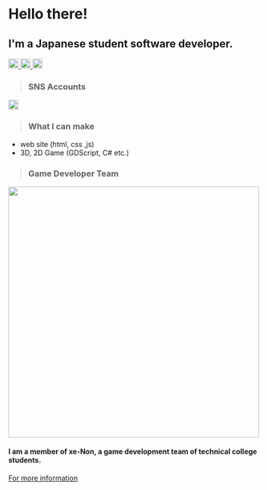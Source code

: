 <h1>Hello there!</h1>

<h2>I'm a Japanese student software developer.</h2>
<p align="left">
  <a href="https://github.com/gramme-linkcom">
    <img height="20" src="https://komarev.com/ghpvc/?username=gramme-linkcom" />
  </a>
  <a href="https://github.com/gramme-linkcom">
    <img height="20" src="https://img.shields.io/github/followers/gramme-linkcom?label=follow&logo=github&style=flat" />
  </a>
  <a href="https://www.9ramme.net">
    <img height="20" src="https://img.shields.io/badge/My_website-link-website?logoSize=auto" />
  </a>
</p>

> <h3>SNS Accounts</h3>
<a href="https://x.com/9ramme">
  <img height="20" src="https://img.shields.io/badge/SNS-X(Twitter)-twitter?logo=x&logoSize=auto&label=%239ramme&color=blue" />
</a>

> <h3>What I can make</h3>
- web site (html, css ,js)
- 3D, 2D Game (GDScript, C# etc.)

> <h3>Game Developer Team</h3>
<img src="https://github.com/user-attachments/assets/02c58958-1139-452e-b102-7e770865c29f" style="width:500px;">
<h4>I am a member of xe-Non, a game development team of technical college students.</h4>
<a href="https://github.com/xeNon-gamedev">For more information</a>
<!--
**gramme-linkcom/gramme-linkcom** is a ✨ _special_ ✨ repository because its `README.md` (this file) appears on your GitHub profile.

Here are some ideas to get you started:

- 🔭 I’m currently working on ...
- 🌱 I’m currently learning ...
- 👯 I’m looking to collaborate on ...
- 🤔 I’m looking for help with ...
- 💬 Ask me about ...
- 📫 How to reach me: ...
- 😄 Pronouns: ...
- ⚡ Fun fact: ...
-->
